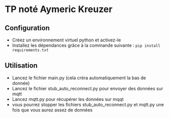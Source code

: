 # TP noté Aymeric Kreuzer

## Configuration

- Créez un environnement virtuel python et activez-le
- Installez les dépendances grâce à la commande suivante :
  `pip install requirements.txt`

## Utilisation

- Lancez le fichier main.py (cela créra automatiquement la bas de donnée)
- Lancez le fichier stub_auto_reconnect.py pour envoyer des données sur mqtt
- Lancez mqtt.py pour récupérer les données sur mqqt
- vous pourrez stopper les fichiers stub_auto_reconnect.py et mqtt.py une fois que vous aurez assez de données
